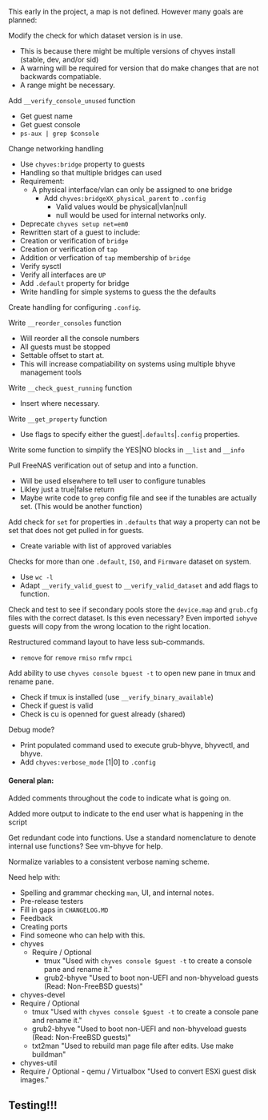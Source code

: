 This early in the project, a map is not defined. However many goals are planned:

Modify the check for which dataset version is in use.
- This is because there might be multiple versions of chyves install (stable, dev, and/or sid)
- A warning will be required for version that do make changes that are not backwards compatiable.
- A range might be necessary.

Add `__verify_console_unused` function
- Get guest name
- Get guest console
- `ps-aux | grep $console`

Change networking handling
- Use `chyves:bridge` property to guests
 - Handling so that multiple bridges can used
 - Requirement:
   - A physical interface/vlan can only be assigned to one bridge
     - Add `chyves:bridgeXX_physical_parent` to `.config`
       - Valid values would be physical|vlan|null
        - null would be used for internal networks only.
- Deprecate `chyves setup net=em0`
- Rewritten start of a guest to include:
 - Creation or verification of `bridge`
 - Creation or verification of `tap`
 - Addition or verfication of `tap` membership of `bridge`
 - Verify sysctl
 - Verify all interfaces are `UP`
- Add `.default` property for bridge
- Write handling for simple systems to guess the the defaults

Create handling for configuring `.config`.

Write `__reorder_consoles` function
- Will reorder all the console numbers
- All guests must be stopped
- Settable offset to start at.
- This will increase compatiability on systems using multiple bhyve management tools

Write `__check_guest_running` function
- Insert where necessary.

Write `__get_property` function
- Use flags to specify either the guest|`.defaults`|`.config` properties.

Write some function to simplify the YES|NO blocks in `__list` and `__info`

Pull FreeNAS verification out of setup and into a function.
- Will be used elsewhere to tell user to configure tunables
- Likley just a true|false return
- Maybe write code to `grep` config file and see if the tunables are actually set. (This would be another function)

Add check for `set` for properties in `.defaults` that way a property can not be set that does not get pulled in for guests.
- Create variable with list of approved variables

Checks for more than one `.default`, `ISO`, and `Firmware` dataset on system.
- Use `wc -l`
- Adapt `__verify_valid_guest` to `__verify_valid_dataset` and add flags to function.

Check and test to see if secondary pools store the `device.map` and `grub.cfg` files with the correct dataset. Is this even necessary? Even imported `iohyve` guests will copy from the wrong location to the right location.

Restructured command layout to have less sub-commands.
- `remove` for `remove` `rmiso` `rmfw` `rmpci`

Add ability to use `chyves console bguest -t` to open new pane in tmux and rename pane.
- Check if tmux is installed (use `__verify_binary_available`) 
- Check if guest is valid
- Check is cu is openned for guest already (shared)

Debug mode?
- Print populated command used to execute grub-bhyve, bhyvectl, and bhyve.
- Add `chyves:verbose_mode` [1|0] to `.config`

#### General plan:
Added comments throughout the code to indicate what is going on.

Added more output to indicate to the end user what is happening in the script

Get redundant code into functions. Use a standard nomenclature to denote internal use functions? See vm-bhyve for help.

Normalize variables to a consistent verbose naming scheme.

Need help with:
- Spelling and grammar checking `man`, UI, and internal notes.
- Pre-release testers
- Fill in gaps in `CHANGELOG.MD` 
- Feedback
- Creating ports
 - Find someone who can help with this. 
 - chyves
   - Require / Optional
     - tmux "Used with `chyves console $guest -t` to create a console pane and rename it."
      - grub2-bhyve "Used to boot non-UEFI and non-bhyveload guests (Read: Non-FreeBSD guests)"
 -  chyves-devel
   - Require / Optional
     - tmux "Used with `chyves console $guest -t` to create a console pane and rename it."
      - grub2-bhyve "Used to boot non-UEFI and non-bhyveload guests (Read: Non-FreeBSD guests)"
      - txt2man "Used to rebuild man page file after edits. Use make buildman"
 -  chyves-util
   -  Require / Optional
     - qemu / Virtualbox "Used to convert ESXi guest disk images."

## Testing!!!
